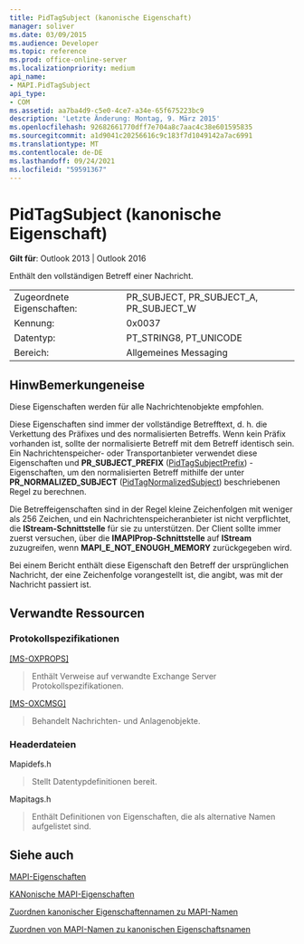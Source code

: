 ```yaml
---
title: PidTagSubject (kanonische Eigenschaft)
manager: soliver
ms.date: 03/09/2015
ms.audience: Developer
ms.topic: reference
ms.prod: office-online-server
ms.localizationpriority: medium
api_name:
- MAPI.PidTagSubject
api_type:
- COM
ms.assetid: aa7ba4d9-c5e0-4ce7-a34e-65f675223bc9
description: 'Letzte Änderung: Montag, 9. März 2015'
ms.openlocfilehash: 92682661770dff7e704a8c7aac4c38e601595835
ms.sourcegitcommit: a1d9041c20256616c9c183f7d1049142a7ac6991
ms.translationtype: MT
ms.contentlocale: de-DE
ms.lasthandoff: 09/24/2021
ms.locfileid: "59591367"
---
```

# <a name="pidtagsubject-canonical-property"></a>PidTagSubject (kanonische Eigenschaft)

  
  
**Gilt für**: Outlook 2013 | Outlook 2016 
  
Enthält den vollständigen Betreff einer Nachricht.
  
|||
|:-----|:-----|
|Zugeordnete Eigenschaften:  <br/> |PR_SUBJECT, PR_SUBJECT_A, PR_SUBJECT_W  <br/> |
|Kennung:  <br/> |0x0037  <br/> |
|Datentyp:  <br/> |PT_STRING8, PT_UNICODE  <br/> |
|Bereich:  <br/> |Allgemeines Messaging  <br/> |
   
## <a name="remarks"></a>HinwBemerkungeneise

Diese Eigenschaften werden für alle Nachrichtenobjekte empfohlen. 
  
Diese Eigenschaften sind immer der vollständige Betrefftext, d. h. die Verkettung des Präfixes und des normalisierten Betreffs. Wenn kein Präfix vorhanden ist, sollte der normalisierte Betreff mit dem Betreff identisch sein. Ein Nachrichtenspeicher- oder Transportanbieter verwendet diese Eigenschaften und **PR_SUBJECT_PREFIX** ([PidTagSubjectPrefix](pidtagsubjectprefix-canonical-property.md)) -Eigenschaften, um den normalisierten Betreff mithilfe der unter **PR_NORMALIZED_SUBJECT** ([PidTagNormalizedSubject](pidtagnormalizedsubject-canonical-property.md)) beschriebenen Regel zu berechnen.
  
Die Betreffeigenschaften sind in der Regel kleine Zeichenfolgen mit weniger als 256 Zeichen, und ein Nachrichtenspeicheranbieter ist nicht verpflichtet, die **IStream-Schnittstelle** für sie zu unterstützen. Der Client sollte immer zuerst versuchen, über die **IMAPIProp-Schnittstelle** auf **IStream** zuzugreifen, wenn **MAPI_E_NOT_ENOUGH_MEMORY** zurückgegeben wird. 
  
Bei einem Bericht enthält diese Eigenschaft den Betreff der ursprünglichen Nachricht, der eine Zeichenfolge vorangestellt ist, die angibt, was mit der Nachricht passiert ist.
  
## <a name="related-resources"></a>Verwandte Ressourcen

### <a name="protocol-specifications"></a>Protokollspezifikationen

[[MS-OXPROPS]](https://msdn.microsoft.com/library/f6ab1613-aefe-447d-a49c-18217230b148%28Office.15%29.aspx)
  
> Enthält Verweise auf verwandte Exchange Server Protokollspezifikationen.
    
[[MS-OXCMSG]](https://msdn.microsoft.com/library/7fd7ec40-deec-4c06-9493-1bc06b349682%28Office.15%29.aspx)
  
> Behandelt Nachrichten- und Anlagenobjekte.
    
### <a name="header-files"></a>Headerdateien

Mapidefs.h
  
> Stellt Datentypdefinitionen bereit.
    
Mapitags.h
  
> Enthält Definitionen von Eigenschaften, die als alternative Namen aufgelistet sind.
    
## <a name="see-also"></a>Siehe auch



[MAPI-Eigenschaften](mapi-properties.md)
  
[KANonische MAPI-Eigenschaften](mapi-canonical-properties.md)
  
[Zuordnen kanonischer Eigenschaftennamen zu MAPI-Namen](mapping-canonical-property-names-to-mapi-names.md)
  
[Zuordnen von MAPI-Namen zu kanonischen Eigenschaftsnamen](mapping-mapi-names-to-canonical-property-names.md)

